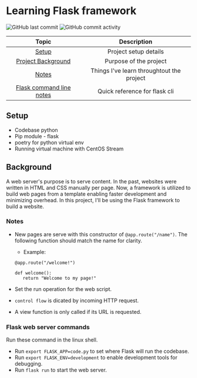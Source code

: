 # Learning Flask framework
![GitHub last commit](https://img.shields.io/github/last-commit/ahmad-buhari/flask-project)
![GitHub commit activity](https://img.shields.io/github/commit-activity/m/ahmad-buhari/flask-project) 



| Topic | Description |
| :---: | :---: |
| [Setup](https://github.com/ahmad-buhari/flask-project#setup) | Project setup details |
| [Project Background](https://github.com/ahmad-buhari/flask-project#background) | Purpose of the project |
| [Notes](https://github.com/ahmad-buhari/flask-project#notes) | Things I've learn throughtout the project |
| [Flask command line notes](https://github.com/ahmad-buhari/flask-project#flask-web-server-commands) |  Quick reference for flask cli |


## Setup
- Codebase python
- Pip module - flask
- poetry for python virtual env
- Running virtual machine with CentOS Stream


## Background
A web server's purpose is to serve content. In the past, websites were written in HTML and CSS manually per page. Now, a framework is utilized to build web pages from a template enabling faster development and minimizing overhead. In this project, I'll be using the Flask framework to build a website.

### Notes
- New pages are serve with this constructor of `@app.route("/name")`. The following function should match the name for clarity.
    - Example:
     ```
    @app.route("/welcome!")

    def welcome():
        return "Welcome to my page!" 
    ```


- Set the run operation for the web script.
- `control flow` is dicated by incoming HTTP request. 
- A view function is only called if its URL is requested.


### Flask web server commands
Run these command in the linux shell.
- Run `export FLASK_APP=code.py` to set where Flask will run the codebase.
- Run `export FLASK_ENV=development` to enable development tools for debugging. 
- Run `flask run` to start the web server.






